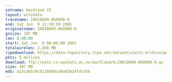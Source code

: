 ```yaml
---
setname: Auckland VI
layout: witsdata
tracename: 20010609-060000-0
end: Sat Jun  9 11:59:59 2001
originalname: 20010609-060000-0
gzsize: 107 MB
len: 6:00:00
start: Sat Jun  9 06:00:00 2001
totalwirelen: 2,458 MB
ripedownload: https://data-repository.ripe.net/datasets/wits-archive/pma/long/auck/6//20010609-060000-0.gz
pkts: 5 million
download: ftp://wits.cs.waikato.ac.nz/auckland/6/20010609-060000-0.gz
size: 387 MB
md5: a23cdb510c0118d84ca9a82824fdca7b
---
```

